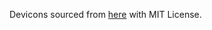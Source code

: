 Devicons sourced from [here](https://github.com/devicons/devicon/blob/master/icons)
with MIT License. 
